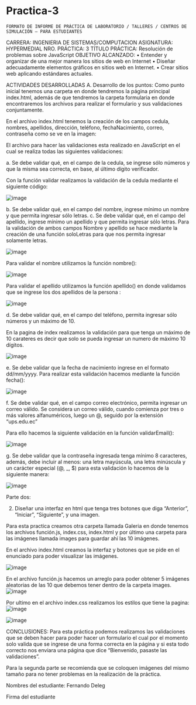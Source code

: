 # Practica-3

 	FORMATO DE INFORME DE PRÁCTICA DE LABORATORIO / TALLERES / CENTROS DE SIMULACIÓN – PARA ESTUDIANTES

CARRERA: INGENIERIA DE SISTEMAS/COMPUTACION	ASIGNATURA: HYPERMEDIAL
NRO. PRÁCTICA:	3	TÍTULO PRÁCTICA: Resolución de problemas sobre JavaScript
OBJETIVO ALCANZADO:
• Entender y organizar de una mejor manera los sitios de web en Internet
• Diseñar adecuadamente elementos gráficos en sitios web en Internet.
• Crear sitios web aplicando estándares actuales.

ACTIVIDADES DESARROLLADAS
A.	Desarrollo de los puntos:
Como punto inicial tenemos una carpeta en donde tendremos la página principal index.html, además de que tendremos la carpeta formularia en donde encontraremos los archivos para realizar el formulario y sus validaciones conjuntamente.

 

En el archivo index.html tenemos la creación de los campos cedula, nombres, apellidos, dirección, teléfono, fechaNacimiento, correo, contraseña como se ve en la imagen:

 

El archivo para hacer las validaciones esta realizado en JavaScript en el cual se realiza todas las siguientes validaciones:

a.	Se debe validar qué, en el campo de la cedula, se ingrese sólo números y que la misma sea correcta, en base, al último dígito verificador.

Con la función validar realizamos la validación de la cedula mediante el siguiente código:

![image](https://user-images.githubusercontent.com/56567621/69171370-c9e2a700-0ac9-11ea-8445-ac43a0c8cd38.png)
 
b.	Se debe validar qué, en el campo del nombre, ingrese mínimo un nombre y que permita ingresar sólo letras. 
c.	Se debe validar qué, en el campo del apellido, ingrese mínimo un apellido y que permita ingresar sólo letras.
Para la validación de ambos campos Nombre y apellido se hace mediante la creación de una función soloLetras para que nos permita ingresar solamente letras.


![image](https://user-images.githubusercontent.com/56567621/69171496-13cb8d00-0aca-11ea-9c0b-572cf93c938b.png)

 
Para validar el nombre utilizamos la función nombre():

![image](https://user-images.githubusercontent.com/56567621/69171527-23e36c80-0aca-11ea-95a2-e54fc9c751f4.png)
 
Para validar el apellido utilizamos la función apellido() en donde validamos que se ingrese los dos apellidos de la persona :
 
![image](https://user-images.githubusercontent.com/56567621/69171562-39589680-0aca-11ea-80dd-9459b0c9beb6.png)


d.	Se debe validar qué, en el campo del teléfono, permita ingresar sólo números y un máximo de 10.

En la pagina de index realizamos la validación para que tenga un máximo de 10 carateres es decir que solo se pueda ingresar un numero de máximo 10 dígitos.
 
![image](https://user-images.githubusercontent.com/56567621/69171613-4d03fd00-0aca-11ea-94ad-36c323f1e02f.png)

e.	Se debe validar que la fecha de nacimiento ingrese en el formato dd/mm/yyyy.
Para realizar esta validación hacemos mediante la función fecha():
 
 ![image](https://user-images.githubusercontent.com/56567621/69171666-62792700-0aca-11ea-8871-1029ff48ebbc.png)


f.	Se debe validar qué, en el campo correo electrónico, permita ingresar un correo válido. Se considera un correo válido, cuando comienza por tres o más valores alfanuméricos, luego un @, seguido por la extensión “ups.edu.ec”

Para ello hacemos la siguiente validación en la función validarEmail():
 
![image](https://user-images.githubusercontent.com/56567621/69171686-6c028f00-0aca-11ea-964d-7b718183ab22.png)

g. Se debe validar que la contraseña ingresada tenga mínimo 8 caracteres, además, debe incluir al menos: una letra mayúscula, una letra minúscula y un carácter especial (@, _, $)
para esta validación lo hacemos de la siguiente manera:
 
![image](https://user-images.githubusercontent.com/56567621/69171721-7b81d800-0aca-11ea-995d-2d9829ac3ba5.png)


Parte dos: 

2. Diseñar una interfaz en html que tenga tres botones que diga “Anterior”, “Iniciar”, “Siguiente”, y una imagen. 

Para esta practica creamos otra carpeta llamada Galeria en donde tenemos los archivos función.js, index.css, index.html y por último una carpeta para las imágenes llamada images para guardar ahí las 10 imágenes.

En el archivo index.html creamos la interfaz y botones que se pide en el enunciado para poder visualizar las imágenes.
 

![image](https://user-images.githubusercontent.com/56567621/69171762-8ccae480-0aca-11ea-93ae-f0123574d149.png)

En el archivo función.js hacemos un arreglo para poder obtener 5 imágenes aleatorias de las 10 que debemos tener dentro de la carpeta images.
 ![image](https://user-images.githubusercontent.com/56567621/69171784-994f3d00-0aca-11ea-97ab-7f87b06c7339.png)

Por ultimo en el archivo index.css realizamos los estilos que tiene la pagina:
   ![image](https://user-images.githubusercontent.com/56567621/69171810-a66c2c00-0aca-11ea-9737-83953df5f639.png)
   
   
   
   ![image](https://user-images.githubusercontent.com/56567621/69171816-a8ce8600-0aca-11ea-9ee4-3d6248fdad7d.png)




CONCLUSIONES: 
Para esta práctica podemos realizamos las validaciones que se deben hacer para poder hacer un formulario el cual por el momento solo valida que se ingrese de una forma correcta en la página y si esta todo correcto nos enviara una página que dice “Bienvenido, pasaste las validaciones”.

Para la segunda parte se recomienda que se coloquen imágenes del mismo tamaño para no tener problemas en la realización de la práctica.



Nombres del estudiante:  Fernando Deleg

 
Firma del estudiante

